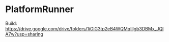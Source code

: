 # PlatformRunner

Build: https://drive.google.com/drive/folders/1iGlG3tp2eB4WQMqIllgb3DBMx_JQlA7w?usp=sharing
